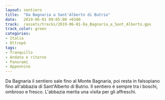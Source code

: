 ```yaml
---
layout: sentiero
title:  "Da Bagnaria a Sant'Alberto di Butrio"
date:   2019-06-01 09:05:00 +0100
track:  /assets/tracks/2019-06-01-Da_Bagnaria_a_Sant_Alberto.gpx
track_color: green
categories:
- Italia
- Oltrepò
tags:
- Tranquillo
- Andata e ritorno
- Panorami
- Appennino
---
```


Da Bagnaria il sentiero sale fino al Monte Bagnaria, poi resta in falsopiano fino all'abbazia di Sant'Alberto di Butrio. Il sentiero è sempre tra i boschi, ombroso e fresco. 
L'abbazia merita una visita per gli affreschi. 